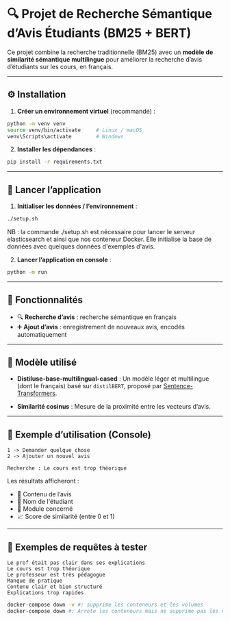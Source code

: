# 🔍 Projet de Recherche Sémantique d’Avis Étudiants (BM25 + BERT)

Ce projet combine la recherche traditionnelle (BM25) avec un **modèle de similarité sémantique multilingue** pour améliorer la recherche d’avis d’étudiants sur les cours, en français.

---

## ⚙️ Installation

1. **Créer un environnement virtuel** (recommandé) :

```bash
python -m venv venv
source venv/bin/activate     # Linux / macOS
venv\Scripts\activate        # Windows
```

2. **Installer les dépendances** :

```bash
pip install -r requirements.txt
```

---

## 🚀 Lancer l’application

1. **Initialiser les données / l’environnement** :

```bash
./setup.sh
```

NB : la commande ./setup.sh est nécessaire pour lancer le serveur elasticsearch et ainsi que nos conteneur Docker. Elle initialise la base de données avec quelques données d'exemples d'avis.

2. **Lancer l’application en console** :

```bash
python -m run
```

---

## 📌 Fonctionnalités

- 🔍 **Recherche d’avis** : recherche sémantique en français
- ➕ **Ajout d’avis** : enregistrement de nouveaux avis, encodés automatiquement

---

## 🧠 Modèle utilisé

- **Distiluse-base-multilingual-cased** :
  Un modèle léger et multilingue (dont le français) basé sur `distilBERT`, proposé par [Sentence-Transformers](https://www.sbert.net).

- **Similarité cosinus** :
  Mesure de la proximité entre les vecteurs d’avis.

---

## 💬 Exemple d’utilisation (Console)

```
1 -> Demander quelque chose
2 -> Ajouter un nouvel avis

Recherche : Le cours est trop théorique
```

Les résultats afficheront :

- 📄 Contenu de l’avis
- 👤 Nom de l'étudiant
- 📘 Module concerné
- 📈 Score de similarité (entre 0 et 1)

---

## 🧪 Exemples de requêtes à tester

```
Le prof était pas clair dans ses explications
Le cours est trop théorique
Le professeur est très pédagogue
Manque de pratique
Contenu clair et bien structuré
Explications trop rapides
```

```bash
docker-compose down -v #: supprime les conteneurs et les volumes
docker-compose down #: Arrete les conteneurs mais ne supprime pas les volumes
```
